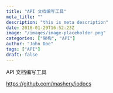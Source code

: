 ```yaml
---
title: "API 文档编写工具"
meta_title: ""
description: "this is meta description"
date: 2016-01-29T16:52:23Z
image: "/images/image-placeholder.png"
categories: ["架构", "API"]
author: "John Doe"
tags: ["API"]
draft: false
---
```



API 文档编写工具

https://github.com/mashery/iodocs
